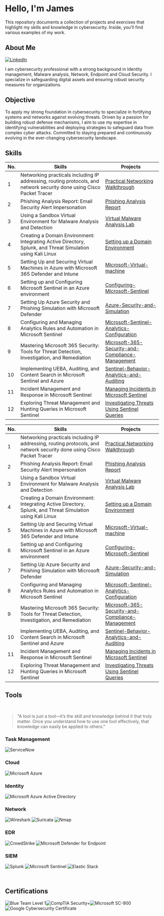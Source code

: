 # Hello, I'm James
This repository documents a collection of projects and exercises that highlight my skills and knowledge in cybersecurity. Inside, you’ll find various examples of my work.

## About Me
[![LinkedIn](https://img.shields.io/badge/-LinkedIn-0072b1?&style=for-the-badge&logo=linkedin&logoColor=white)](https://linkedin.com/in/james-ngetha/)

I am cybersecurity professional with a strong background in Identity management, Malware analysis, Network, Endpoint and Cloud Security. I specialize in safeguarding digital assets and ensuring robust security measures for organizations.

## Objective
To apply my strong foundation in cybersecurity to specialize in fortifying systems and networks against evolving threats. Driven by a passion for building robust defense mechanisms, I aim to use my expertise in identifying vulnerabilities and deploying strategies to safeguard data from complex cyber attacks. Committed to staying prepared and continuously evolving in the ever-changing cybersecurity landscape.

## Skills

| No. |    Skills    |   Projects   |
|-----|--------------|--------------|
| 1 | Networking practicals including IP addressing, routing protocols, and network security done using Cisco Packet Tracer | <a href="https://github.com/NgethaWachira/Networking-Practicals">Practical Networking Walkthrough</a>|
| 2 | Phishing Analysis Report: Email Security Alert Impersonation | <a href="https://github.com/NgethaWachira/Phishing-Analysis">Phishing Analysis Report</a>|
| 3 | Using a Sandbox Virtual Environment for Malware Analysis and Detection | <a href="https://github.com/NgethaWachira/Virtual-Malware-Analysis-Lab">Virtual Malware Analysis Lab</a>|
| 4 | Creating a Domain Environment: Integrating Active Directory, Splunk, and Threat Simulation using Kali Linux | <a href="https://github.com/NgethaWachira/Setting-up-a-Domain-Environment">Setting up a Domain Environment</a>|
| 5 | Setting Up and Securing Virtual Machines in Azure with Microsoft 365 Defender and Intune | <a href="https://github.com/NgethaWachira/Microsoft-Virtual-machine">Microsoft-Virtual-machine</a>|
| 6 | Setting up and Configuring Microsoft Sentinel in an Azure environment | <a href="https://github.com/NgethaWachira/Configuring-Microsoft-Sentinel">Configuring-Microsoft-Sentinel</a>|
| 7 | Setting Up Azure Security and Phishing Simulation with Microsoft Defender | <a href="https://github.com/NgethaWachira/Azure-Security-and-Simulation">Azure-Security-and-Simulation</a>|
| 8 | Configuring and Managing Analytics Rules and Automation in Microsoft Sentinel | <a href="https://github.com/NgethaWachira/Microsoft-Sentinel-Analytics-Configuration">Microsoft-Sentinel-Analytics-Configuration</a>|
| 9 | Mastering Microsoft 365 Security: Tools for Threat Detection, Investigation, and Remediation | <a href="https://github.com/NgethaWachira/Microsoft-365-Security-and-Compliance-Management">Microsoft-365-Security-and-Compliance-Management</a>|
| 10 | Implementing UEBA, Auditing, and Content Search in Microsoft Sentinel and Azure | <a href="https://github.com/NgethaWachira/Sentinel-Behavior-Analytics-and-Auditing">Sentinel-Behavior-Analytics-and-Auditing</a>|
| 11 | Incident Management and Response in Microsoft Sentinel | <a href="https://github.com/NgethaWachira/Managing-Incidents-in-Microsoft-Sentinel">Managing Incidents in Microsoft Sentinel</a>|
| 12 | Exploring Threat Management and Hunting Queries in Microsoft Sentinel | <a href="https://github.com/NgethaWachira/Investigating-Threats-Using-Sentinel-Queries">Investigating Threats Using Sentinel Queries</a>|


| No. |    Skills    |   Projects   |
|-----|--------------|--------------|
| 1 | Networking practicals including IP addressing, routing protocols, and network security done using Cisco Packet Tracer | <a href="https://github.com/NgethaWachira/Networking-Practicals" target="_blank">Practical Networking Walkthrough</a>|
| 2 | Phishing Analysis Report: Email Security Alert Impersonation | <a href="https://github.com/NgethaWachira/Phishing-Analysis" target="_blank">Phishing Analysis Report</a>|
| 3 | Using a Sandbox Virtual Environment for Malware Analysis and Detection | <a href="https://github.com/NgethaWachira/Virtual-Malware-Analysis-Lab" target="_blank">Virtual Malware Analysis Lab</a>|
| 4 | Creating a Domain Environment: Integrating Active Directory, Splunk, and Threat Simulation using Kali Linux | <a href="https://github.com/NgethaWachira/Setting-up-a-Domain-Environment" target="_blank">Setting up a Domain Environment</a>|
| 5 | Setting Up and Securing Virtual Machines in Azure with Microsoft 365 Defender and Intune | <a href="https://github.com/NgethaWachira/Microsoft-Virtual-machine" target="_blank">Microsoft-Virtual-machine</a>|
| 6 | Setting up and Configuring Microsoft Sentinel in an Azure environment | <a href="https://github.com/NgethaWachira/Configuring-Microsoft-Sentinel" target="_blank">Configuring-Microsoft-Sentinel</a>|
| 7 | Setting Up Azure Security and Phishing Simulation with Microsoft Defender | <a href="https://github.com/NgethaWachira/Azure-Security-and-Simulation" target="_blank">Azure-Security-and-Simulation</a>|
| 8 | Configuring and Managing Analytics Rules and Automation in Microsoft Sentinel | <a href="https://github.com/NgethaWachira/Microsoft-Sentinel-Analytics-Configuration" target="_blank">Microsoft-Sentinel-Analytics-Configuration</a>|
| 9 | Mastering Microsoft 365 Security: Tools for Threat Detection, Investigation, and Remediation | <a href="https://github.com/NgethaWachira/Microsoft-365-Security-and-Compliance-Management" target="_blank">Microsoft-365-Security-and-Compliance-Management</a>|
| 10 | Implementing UEBA, Auditing, and Content Search in Microsoft Sentinel and Azure | <a href="https://github.com/NgethaWachira/Sentinel-Behavior-Analytics-and-Auditing" target="_blank">Sentinel-Behavior-Analytics-and-Auditing</a>|
| 11 | Incident Management and Response in Microsoft Sentinel | <a href="https://github.com/NgethaWachira/Managing-Incidents-in-Microsoft-Sentinel" target="_blank">Managing Incidents in Microsoft Sentinel</a>|
| 12 | Exploring Threat Management and Hunting Queries in Microsoft Sentinel | <a href="https://github.com/NgethaWachira/Investigating-Threats-Using-Sentinel-Queries" target="_blank">Investigating Threats Using Sentinel Queries</a>|


## Tools
<br>

> "A tool is just a tool—it’s the skill and knowledge behind it that truly matter. Once you understand how to use one tool effectively, that knowledge can easily be applied to others."


### Task Management
![ServiceNow](https://img.shields.io/badge/-ServiceNow-ffff4d?&style=for-the-badge&logo=servicenow&logoColor=white)

### Cloud
![Microsoft Azure](https://img.shields.io/badge/-Microsoft_Azure-00fac1?&style=for-the-badge&logo=microsoft&logoColor=white)

### Identity
![Microsoft Azure Active Directory](https://img.shields.io/badge/-Azure_Active_Directory-e6f9ff?&style=for-the-badge&logo=microsoft-azure&logoColor=white)

### Network
![Wireshark](https://img.shields.io/badge/-Wireshark-7cfc00?&style=for-the-badge&logo=Wireshark&logoColor=white)
![Suricata](https://img.shields.io/badge/-Suricata-A03A2E?&style=for-the-badge&logo=suricata&logoColor=white)
![Nmap](https://img.shields.io/badge/-Nmap-ffb3ff?&style=for-the-badge&logo=nmap&logoColor=white)

### EDR
![CrowdStrike](https://img.shields.io/badge/-CrowdStrike-F86C6A?&style=for-the-badge&logo=crowdstrike&logoColor=white)
![Microsoft Defender for Endpoint](https://img.shields.io/badge/-Microsoft_Defender_for_Endpoint-77773c?&style=for-the-badge&logo=microsoft&logoColor=white)

### SIEM
![Splunk](https://img.shields.io/badge/-Splunk-e000a3?&style=for-the-badge&logo=Splunk&logoColor=white)
![Microsoft Sentinel](https://img.shields.io/badge/-Microsoft_Sentinel-00A3E0?&style=for-the-badge&logo=microsoft&logoColor=white)
![Elastic Stack](https://img.shields.io/badge/-Elastic_Stack-994d00?&style=for-the-badge&logo=elastic&logoColor=white)

<br>

## Certifications
<div style="display: flex; flex-wrap: wrap;">
  <img src="https://img.shields.io/badge/-Blue_Team_Level_1-fac100?&style=for-the-badge&logo=security&logoColor=white" alt="Blue Team Level 1" />
  <img src="https://img.shields.io/badge/-Security%2B-FF0000?&style=for-the-badge&logo=CompTIA&logoColor=white" alt="CompTIA Security+" />
  <img src="https://img.shields.io/badge/-Microsoft_SC_900-008040?&style=for-the-badge&logo=microsoft&logoColor=white" alt="Microsoft SC-900" />
  <img src="https://img.shields.io/badge/-Google_Cybersecurity_Certificate-676767?&style=for-the-badge&logo=google&logoColor=white" alt="Google Cybersecurity Certificate" />
</div>

<!--
## Projects
- <a href="https://github.com/NgethaWachira/Networking-Practicals">Practical Networking Walkthrough</a>
- <a href="https://github.com/NgethaWachira/Phishing-Analysis">Phishing Analysis Report</a>
- <a href="https://github.com/NgethaWachira/Virtual-Malware-Analysis-Lab">Virtual Malware Analysis Lab</a>
- <a href="https://github.com/NgethaWachira/Setting-up-a-Domain-Environment">Setting up a Domain Environment</a>
- <a href="https://github.com/NgethaWachira/Microsoft-Virtual-machine">Microsoft-Virtual-machine</a>
- <a href="https://github.com/NgethaWachira/Configuring-Microsoft-Sentinel">Configuring-Microsoft-Sentinel</a>
- <a href="https://github.com/NgethaWachira/Azure-Security-and-Simulation">Azure-Security-and-Simulation</a>
- <a href="https://github.com/NgethaWachira/Microsoft-Sentinel-Analytics-Configuration">Microsoft-Sentinel-Analytics-Configuration</a>
- <a href="https://github.com/NgethaWachira/Microsoft-365-Security-and-Compliance-Management">Microsoft-365-Security-and-Compliance-Management</a>
- <a href="https://github.com/NgethaWachira/Sentinel-Behavior-Analytics-and-Auditing">Sentinel-Behavior-Analytics-and-Auditing</a>
- <a href="https://github.com/NgethaWachira/Managing-Incidents-in-Microsoft-Sentinel">Managing Incidents in Microsoft Sentinel</a>
- <a href="https://github.com/NgethaWachira/Investigating-Threats-Using-Sentinel-Queries">Investigating Threats Using Sentinel Queries</a>
-->

